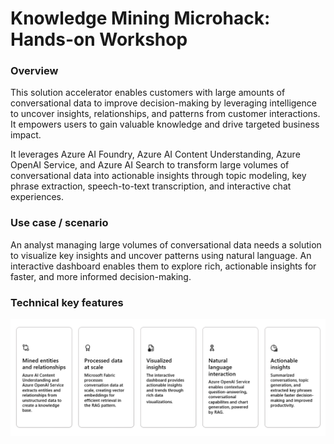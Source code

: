 # Knowledge Mining Microhack: Hands-on Workshop

### Overview

This solution accelerator enables customers with large amounts of conversational data to improve decision-making by leveraging intelligence to uncover insights, relationships, and patterns from customer interactions. It empowers users to gain valuable knowledge and drive targeted business impact. 

It leverages Azure AI Foundry, Azure AI Content Understanding, Azure OpenAI Service, and Azure AI Search to transform large volumes of conversational data into actionable insights through topic modeling, key phrase extraction, speech-to-text transcription, and interactive chat experiences.

### Use case / scenario

An analyst managing large volumes of conversational data needs a solution to visualize key insights and uncover patterns using natural language. An interactive dashboard enables them to explore rich, actionable insights for faster, and more informed decision-making.
 
### Technical key features

![image](../workshop/support-docs/Images/ReadMe/techkeyfeatures.png)

